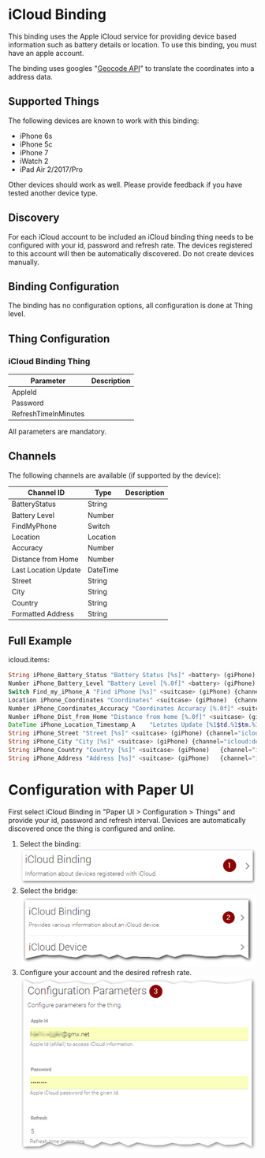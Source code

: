 # iCloud Binding

This binding uses the Apple iCloud service for providing device based information such as battery details or location.
To use this binding, you must have an apple account.

The binding uses googles "[Geocode API](https://developers.google.com/maps/documentation/geocoding/)" to translate the coordinates into a address data.

## Supported Things

The following devices are known to work with this binding:
* iPhone 6s
* iPhone 5c
* iPhone 7
* iWatch 2
* iPad Air 2/2017/Pro

Other devices should work as well. Please provide feedback if you have tested another device type. 

## Discovery

For each iCloud account to be included an iCloud binding thing needs to be configured with your id, password and refresh rate. The devices registered to this account will then be automatically discovered. Do not create devices manually.

## Binding Configuration

The binding has no configuration options, all configuration is done at Thing level.

## Thing Configuration

### iCloud Binding Thing
| Parameter	| Description |
|-----------|-------------|
|AppleId||
|Password||
|RefreshTimeInMinutes||

All parameters are mandatory.

## Channels

The following channels are available (if supported by the device):

| Channel ID    |Type           | Description |
| ------------- | ------------- |-------------|
| BatteryStatus | String        ||
| Battery Level | Number        ||
| FindMyPhone   | Switch        ||
| Location      | Location      ||
| Accuracy      | Number        ||
| Distance from Home | Number   ||
| Last Location Update | DateTime || 
| Street        | String        ||
| City          | String        ||
| Country       | String        ||
| Formatted Address | String    ||

## Full Example

icloud.items:

```php
String iPhone_Battery_Status "Battery Status [%s]" <battery> (giPhone)  {channel="icloud:device:YourDeviceID:0:BatteryStatus"}
Number iPhone_Battery_Level "Battery Level [%.0f]" <battery> (giPhone) {channel="icloud:device:YourDeviceID:0:BatteryLevel"}
Switch Find_my_iPhone_A "Find iPhone [%s]" <suitcase> (giPhone) {channel="icloud:device:YourDeviceID:0:FindMyPhone"}
Location iPhone_Coordinates "Coordinates" <suitcase> (giPhone)  {channel="icloud:device:YourDeviceID:0:Location"}
Number iPhone_Coordinates_Accuracy "Coordinates Accuracy [%.0f]" <suitcase> (giPhone){channel="icloud:device:YourDeviceID:0:LocationAccuracy"}
Number iPhone_Dist_from_Home "Distance from home [%.0f]" <suitcase> (giPhone_A){channel="icloud:device:YourDeviceID:0:DistanceFromHome"}
DateTime iPhone_Location_Timestamp_A    "Letztes Update [%1$td.%1$tm.%1$tY, %1$tH:%1$tM]"   <suitcase>      (giPhone)   {channel="icloud:device:YourDeviceID:0:LastUpdate"}
String iPhone_Street "Street [%s]" <suitcase> (giPhone) {channel="icloud:device:YourDeviceID e789ef3:0:AddressStreet"}
String iPhone_City "City [%s]" <suitcase> (giPhone) {channel="icloud:device:YourDeviceID:0:AddressCity"}
String iPhone_Country "Country [%s]" <suitcase> (giPhone)   {channel="icloud:device:YourDeviceID:0:AddressCountry"}
String iPhone_Address "Address [%s]" <suitcase> (giPhone)   {channel="icloud:device:YourDeviceID:0:FormattedAddress"}
```
# Configuration with Paper UI 

First select iCloud Binding in "Paper UI > Configuration > Things" and provide your id, password and refresh interval. Devices are automatically discovered once the thing is configured and online.


1.  Select the binding:  
![Select binding](./doc/Config_1.png "Step 1")
2.  Select the bridge:   
![Select bridge](./doc/Config_2.png "Step 2") 
3.  Configure your account and the desired refresh rate. 
![Configure](./doc/Config_3.png "Step 3") 